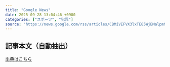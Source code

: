 ```yaml
---
title: "Google News"
date: 2025-09-28 13:04:46 +0900
categories: ["スポーツ", "犯罪"]
source: "https://news.google.com/rss/articles/CBMiVEFVX3lxTE85WjBMalpmN3Jwa1FBa3lEcTdJOTZpUktPbmxodEJ6MFJpb0xQemRYTTdKUXZ2Wjd0Sl9La3BWSFJvaTFna3FDRFZ1NVNqc0lIdjdPaA?oc=5"
---
```


## 記事本文（自動抽出）
<body class="y0K44d EA71Tc" id="readabilityBody"></body>

[出典はこちら](https://news.google.com/rss/articles/CBMiVEFVX3lxTE85WjBMalpmN3Jwa1FBa3lEcTdJOTZpUktPbmxodEJ6MFJpb0xQemRYTTdKUXZ2Wjd0Sl9La3BWSFJvaTFna3FDRFZ1NVNqc0lIdjdPaA?oc=5)
